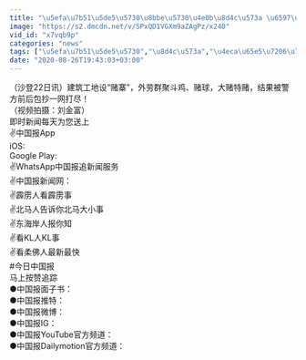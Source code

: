 ```yaml
---
title: "\u5efa\u7b51\u5de5\u5730\u8bbe\u5730\u4e0b\u8d4c\u573a \u6597\u9e21 \u8d4c\u7403 \u9ab0\u5b50\u5168\u90fd\u6709"
image: "https://s2.dmcdn.net/v/SPxQD1VGXm9aZAgPz/x240"
vid_id: "x7vqb9p"
categories: "news"
tags: ["\u5efa\u7b51\u5de5\u5730","\u8d4c\u573a","\u4eca\u65e5\u7206\u70b9"]
date: "2020-08-26T19:43:03+03:00"
---
```

（沙登22日讯）建筑工地设“赌寨”，外劳群聚斗鸡、赌球，大赌特赌，结果被警方前后包抄一网打尽！  <br>（视频拍摄：刘金富）  <br>即时新闻每天为您送上  <br>✌中国报App   <br>iOS:    <br>Google Play:   <br>✌WhatsApp中国报追新闻服务    <br>✌中国报新闻网：  <br>✌霹雳人看霹雳事   <br>✌北马人告诉你北马大小事   <br>✌东海岸人报你知   <br>✌看KL人KL事    <br>✌看柔佛人最新最快   <br>#今日中国报  <br>马上按赞追踪  <br>●中国报面子书：  <br>●中国报推特：  <br>●中国报微博：  <br>●中国报IG：  <br>●中国报YouTube官方频道：  <br>●中国报Dailymotion官方频道：  <br>
